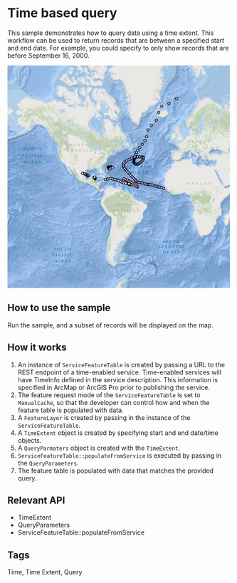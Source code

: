 # Time based query

This sample demonstrates how to query data using a time extent. This workflow can be used to return records that are between a specified start and end date. For example, you could specify to only show records that are before September 16, 2000.

![](screenshot.png)

## How to use the sample
Run the sample, and a subset of records will be displayed on the map.

## How it works
1. An instance of `ServiceFeatureTable` is created by passing a URL to the REST endpoint of a time-enabled service. Time-enabled services will have TimeInfo defined in the service description. This information is specified in ArcMap or ArcGIS Pro prior to publishing the service.
2. The feature request mode of the `ServiceFeatureTable` is set to `ManualCache`, so that the developer can control how and when the feature table is populated with data.
3. A `FeatureLayer` is created by passing in the instance of the `ServiceFeatureTable`.
4. A `TimeExtent` object is created by specifying start and end date/time objects.
5. A `QueryParmaters` object is created with the `TimeExtent`.
6. `ServiceFeatureTable::populateFromService` is executed by passing in the `QueryParameters`.
7. The feature table is populated with data that matches the provided query.

## Relevant API
 - TimeExtent
 - QueryParameters
 - ServiceFeatureTable::populateFromService

## Tags
Time, Time Extent, Query
